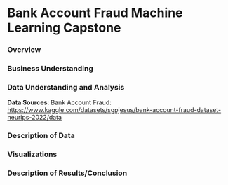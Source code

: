 # Bank Account Fraud Machine Learning Capstone 

### Overview

### Business Understanding

### Data Understanding and Analysis

**Data Sources**:
Bank Account Fraud: https://www.kaggle.com/datasets/sgpjesus/bank-account-fraud-dataset-neurips-2022/data

### Description of Data

### Visualizations

### Description of Results/Conclusion  
